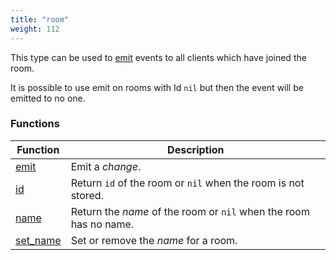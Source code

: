 ```yaml
---
title: "room"
weight: 112
---
```


This type can be used to [emit](./emit) events to all clients which have joined the room.

It is possible to use emit on rooms with Id `nil` but then the event will be emitted to no one.

### Functions

Function | Description
------ | -----------
[emit](./emit) | Emit a *change*.
[id](./id) | Return `id` of the room or `nil` when the room is not stored.
[name](./name) | Return the _name_ of the room or `nil` when the room has no name.
[set_name](./set_name) | Set or remove the _name_ for a room.

